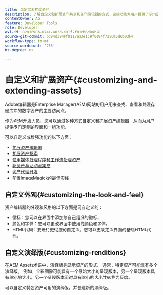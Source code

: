 ```yaml
---
title: 自定义和扩展资产
description: 了解自定义和扩展资产共享和资产编辑器的方式，这些功能为用户提供了专门定制的界面和一组功能。
contentOwner: AG
feature: Developer Tools
role: Developer
exl-id: 0291690b-874a-483d-901f-f02cb6d8ab28
source-git-commit: bd94d3949f0117aa3e1c9f0e84f7293a5d6b03b4
workflow-type: tm+mt
source-wordcount: '263'
ht-degree: 0%

---
```


# 自定义和扩展资产{#customizing-and-extending-assets}

Adobe编辑器是Enterprise Manager(AEM)网站的用户用来查找、查看和处理存储库中的数字资产的主要访问点。

作为AEM开发人员，您可以通过多种方式自定义和扩展资产编辑器，从而为用户提供专门定制的界面和一组功能。

可以自定义或增强功能的以下方面：

* [扩展资产编辑器](asseteditorx.md)
* [扩展资产搜索](searchx.md)
* [使用媒体处理程序和工作流处理资产](media-handlers.md)
* [将资产与活动流集成](extending-activity-stream.md)
* [资产代理开发](proxy.md)
* [配置ImageMagick的最佳实践](best-practices-for-imagemagick.md)

## 自定义外观{#customizing-the-look-and-feel}

资产编辑器的外观和风格的以下方面是可自定义的：

* 徽标：您可以在界面中添加您自己组织的徽标。
* 颜色和字体：您可以更改界面中使用的颜色和字体。
* HTML代码：要进行更彻底的自定义，您可以更改定义界面的基础HTML代码。

## 自定义演绎版{#customizing-renditions}

在AEM Assets术语中，演绎版是显示资产的形式。 通常，特定资产可能具有多个演绎版。 例如，全彩图像可能具有一个原始大小的呈现版本，另一个呈现版本具有缩小的大小，另一个呈现版本同时具有缩小的大小并转换为灰度。

可以自定义特定资产可用的演绎版，并创建新的演绎版。
